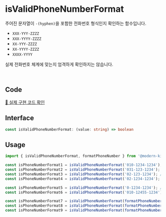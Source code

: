 # isValidPhoneNumberFormat

주어진 문자열이 `-(hyphen)`을 포함한 전화번호 형식인지 확인하는 함수입니다.

- `XXX-YYY-ZZZZ`
- `XXX-YYYY-ZZZZ`
- `XX-YYY-ZZZZ`
- `XX-YYYY-ZZZZ`
- `XXXX-YYYY`

실제 전화번호 체계에 맞는지 엄격하게 확인하지는 않습니다.

<br />

## Code
[🔗 실제 구현 코드 확인](https://github.com/modern-agile-team/modern-kit/blob/main/packages/utils/src/validator/isValidPhoneNumberFormat/index.ts)

## Interface
```ts title="typescript"
const isValidPhoneNumberFormat: (value: string) => boolean
```

## Usage
```ts title="typescript"
import { isValidPhoneNumberFormat, formatPhoneNumber } from '@modern-kit/utils';

const isPhoneNumberFormat1 = isValidPhoneNumberFormat('010-1234-1234'); // true
const isPhoneNumberFormat2 = isValidPhoneNumberFormat('031-123-1234'); // true
const isPhoneNumberFormat3 = isValidPhoneNumberFormat('02-123-1234'); // true
const isPhoneNumberFormat4 = isValidPhoneNumberFormat('02-1234-1234'); // true

const isPhoneNumberFormat5 = isValidPhoneNumberFormat('0-1234-1234'); // false
const isPhoneNumberFormat6 = isValidPhoneNumberFormat('010-12455-1234'); // false

const isPhoneNumberFormat7 = isValidPhoneNumberFormat(formatPhoneNumber('01012341234')); // true
const isPhoneNumberFormat8 = isValidPhoneNumberFormat(formatPhoneNumber('021231234')); // true
const isPhoneNumberFormat9 = isValidPhoneNumberFormat(formatPhoneNumber('010-1234-1234')); // true
```